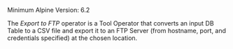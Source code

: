 Minimum Alpine Version: 6.2

The *Export to FTP* operator is a Tool Operator that converts an input DB Table to a CSV file and export it to an FTP Server
(from hostname, port, and credentials specified) at the chosen location.





